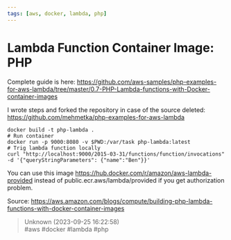 ```yaml
---
tags: [aws, docker, lambda, php]
---
```


# Lambda Function Container Image: PHP

Complete guide is here: https://github.com/aws-samples/php-examples-for-aws-lambda/tree/master/0.7-PHP-Lambda-functions-with-Docker-container-images

I wrote steps and forked the repository in case of the source deleted: https://github.com/mehmetka/php-examples-for-aws-lambda

```  
docker build -t php-lambda .
# Run container  
docker run -p 9000:8080 -v $PWD:/var/task php-lambda:latest
# Trig lambda function locally  
curl "http://localhost:9000/2015-03-31/functions/function/invocations" -d '{"queryStringParameters": {"name":"Ben"}}'  
```

You can use this image https://hub.docker.com/r/amazon/aws-lambda-provided instead of public.ecr.aws/lambda/provided if you get authorization problem.

Source: https://aws.amazon.com/blogs/compute/building-php-lambda-functions-with-docker-container-images  

> Unknown (2023-09-25 16:22:58)  
> #aws #docker #lambda #php

